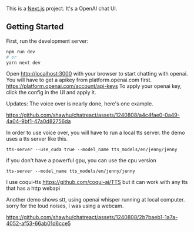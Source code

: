 This is a [Next.js](https://nextjs.org/) project. It's a OpenAI chat UI.

## Getting Started

First, run the development server:

```bash
npm run dev
# or
yarn next dev
```

Open [http://localhost:3000](http://localhost:3000) with your browser to start chatting with openai.
You will have to get a apikey from platform.openai.com first. https://platform.openai.com/account/api-keys
To apply your openai key, click the config in the UI and apply it.

Updates:
The voice over is nearly done, here's one example.


https://github.com/shawhu/chatreact/assets/1240808/a4c4fae0-0a49-4a04-9bf1-47a0d82756da


In order to use voice over, you will have to run a local tts server.
the demo uses a tts server like this. 

    tts-server --use_cuda true --model_name tts_models/en/jenny/jenny
    
if you don't have a powerful gpu, you can use the cpu version

    tts-server --model_name tts_models/en/jenny/jenny

I use coqui-tts https://github.com/coqui-ai/TTS but it can work with any tts that has a http webapi

Another demo shows stt, using openai whisper running at local computer. sorry for the loud noises, I was using a webcam.


https://github.com/shawhu/chatreact/assets/1240808/2b7baeb1-1a7a-4052-af53-66ab01d6cce5


